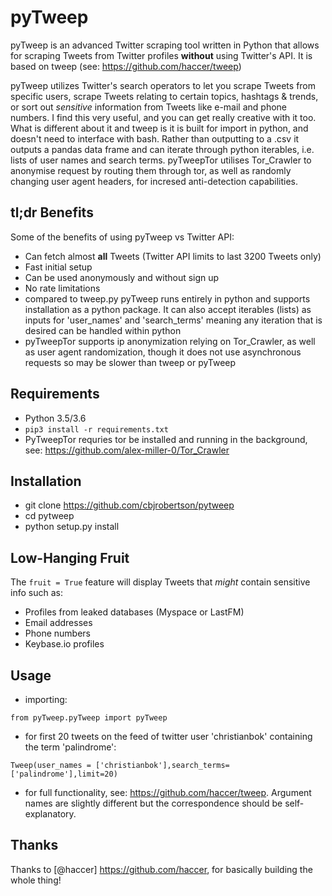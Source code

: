 # pyTweep


pyTweep is an advanced Twitter scraping tool written in Python that allows for scraping Tweets from Twitter profiles **without** using Twitter's API. It is based on tweep (see: https://github.com/haccer/tweep)

pyTweep utilizes Twitter's search operators to let you scrape Tweets from specific users, scrape Tweets relating to certain topics, hashtags & trends, or sort out *sensitive* information from Tweets like e-mail and phone numbers. I find this very useful, and you can get really creative with it too. What is different about it and tweep is it is built for import in python, and doesn't need to interface with bash. Rather than outputting to a .csv it outputs a pandas data frame and can iterate through python iterables, i.e. lists of user names and search terms. pyTweepTor utilises Tor_Crawler to anonymise request by routing them through tor, as well as randomly changing user agent headers, for incresed anti-detection capabilities.

## tl;dr Benefits
Some of the benefits of using pyTweep vs Twitter API:
- Can fetch almost __all__ Tweets (Twitter API limits to last 3200 Tweets only)
- Fast initial setup
- Can be used anonymously and without sign up
- No rate limitations
- compared to tweep.py pyTweep runs entirely in python and supports installation as a python package. It can also accept iterables (lists) as inputs for 'user_names' and 'search_terms' meaning any iteration that is desired can be handled within python
- pyTweepTor supports ip anonymization relying on Tor_Crawler, as well as user agent randomization, though it does not use asynchronous requests so may be slower than tweep or pyTweep

## Requirements
- Python 3.5/3.6
- `pip3 install -r requirements.txt`
- PyTweepTor requries  tor be installed and running in the background, see: https://github.com/alex-miller-0/Tor_Crawler

## Installation
- git clone https://github.com/cbjrobertson/pytweep
- cd pytweep
- python setup.py install


## Low-Hanging Fruit
The `fruit = True` feature will display Tweets that *might* contain sensitive info such as:
- Profiles from leaked databases (Myspace or LastFM)
- Email addresses
- Phone numbers
- Keybase.io profiles

## Usage
- importing:

`from pyTweep.pyTweep import pyTweep`

- for first 20 tweets on the feed of twitter user 'christianbok' containing the term 'palindrome':

`Tweep(user_names = ['christianbok'],search_terms=['palindrome'],limit=20)`

- for full functionality, see: https://github.com/haccer/tweep. Argument names are slightly different but the correspondence should be self-explanatory.


## Thanks
Thanks to [@haccer] https://github.com/haccer, for basically building the whole thing!

